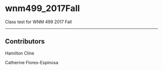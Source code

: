 # wnm499_2017Fall
Class test for WNM 499 2017 Fall

---
## Contributors
Hamilton Cline

Catherine Flores-Espinosa
